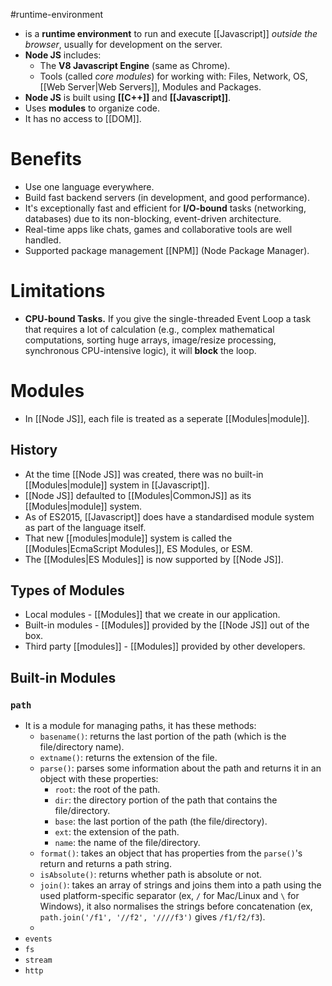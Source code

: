 #runtime-environment
- is a **runtime environment** to run and execute [[Javascript]] *outside the browser*, usually for development on the server.
- **Node JS** includes:
	- The **V8 Javascript Engine** (same as Chrome).
	- Tools (called *core modules*) for working with: Files, Network, OS, [[Web Server|Web Servers]], Modules and Packages.
- **Node JS** is built using **[[C++]]** and **[[Javascript]]**.
- Uses **modules** to organize code.
- It has no access to [[DOM]].
# Benefits
- Use one language everywhere.
- Build fast backend servers (in development, and good performance).
- It's exceptionally fast and efficient for **I/O-bound** tasks (networking, databases) due to its non-blocking, event-driven architecture.
- Real-time apps like chats, games and collaborative tools are well handled.
- Supported package management [[NPM]] (Node Package Manager).
# Limitations
- **CPU-bound Tasks.** If you give the single-threaded Event Loop a task that requires a lot of calculation (e.g., complex mathematical computations, sorting huge arrays, image/resize processing, synchronous CPU-intensive logic), it will **block** the loop.
# Modules
- In [[Node JS]], each file is treated as a seperate [[Modules|module]].
## History
- At the time [[Node JS]] was created, there was no built-in [[Modules|module]] system in [[Javascript]].
- [[Node JS]] defaulted to [[Modules|CommonJS]] as its [[Modules|module]] system.
- As of ES2015, [[Javascript]] does have a standardised module system as part of the language itself.
- That new [[modules|module]] system is called the [[Modules|EcmaScript Modules]], ES Modules, or ESM.
- The [[Modules|ES Modules]] is now supported by [[Node JS]].
## Types of Modules
- Local modules - [[Modules]] that we create in our application.
- Built-in modules - [[Modules]] provided by the [[Node JS]] out of the box.
- Third party [[modules]] - [[Modules]] provided by other developers.
## Built-in Modules
### `path`
- It is a module for managing paths, it has these methods:
	- `basename()`: returns the last portion of the path (which is the file/directory name).
	- `extname()`: returns the extension of the file.
	- `parse()`: parses some information about the path and returns it in an object with these properties:
		- `root`: the root of the path.
		- `dir`: the directory portion of the path that contains the file/directory.
		- `base`: the last portion of the path (the file/directory).
		- `ext`: the extension of the path.
		- `name`: the name of the file/directory.
	- `format()`: takes an object that has properties from the `parse()`'s return and returns a path string.
	- `isAbsolute()`: returns whether path is absolute or not.
	- `join()`: takes an array of strings and joins them into a path using the used platform-specific separator (ex, `/` for Mac/Linux and `\` for Windows), it also normalises the strings before concatenation (ex, `path.join('/f1', '//f2', '////f3')` gives `/f1/f2/f3`).
	- 
- `events`
- `fs`
- `stream`
- `http`
